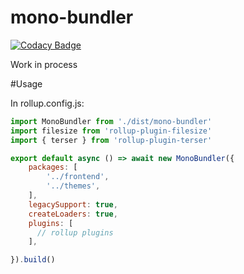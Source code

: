 # mono-bundler

[![Codacy Badge](https://api.codacy.com/project/badge/Grade/3255f4d75d9d44daac58f4c177191365)](https://app.codacy.com/gh/hoevelmanns/mono-bundler?utm_source=github.com&utm_medium=referral&utm_content=hoevelmanns/mono-bundler&utm_campaign=Badge_Grade)

Work in process

#Usage

In rollup.config.js:

```js
import MonoBundler from './dist/mono-bundler'
import filesize from 'rollup-plugin-filesize'
import { terser } from 'rollup-plugin-terser'

export default async () => await new MonoBundler({
    packages: [
        '../frontend',
        '../themes',
    ],
    legacySupport: true,
    createLoaders: true,
    plugins: [
      // rollup plugins
    ],

}).build()

```
